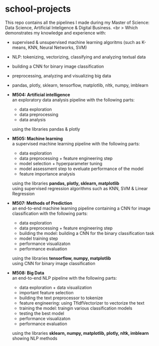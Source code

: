 # school-projects
This repo contains all the pipelines I made during my Master of Science: Data Science, Artificial Inteligence & Digital Business.
<br \> Which demonstrates my knowledge and experience with:
- supervised & unsupervised machine learning algoritms (such as K-means, KNN, Neural Networks, SVM)
- NLP: tokenizing, vectorizing, classifying and analyzing textual data
- building a CNN for binary image classification
- preprocessing, analyzing and visualizing big data
- pandas, plotly, sklearn, tensorflow, matplotlib, nltk, numpy, imblearn

- **M504: Artificial intelligence**
<br /> an exploratory data analysis pipeline with the following parts:
  * data exploration
  * data preprocessing
  * data analysis
  
  <a/> using the libraries pandas & plotly
  
  
- **M505: Machine learning**
<br /> a supervised machine learning pipeline with the following parts:
  * data exploration
  * data preprocessing + feature engineering step
  * model selection + hyperparameter tuning
  * model assessment step to eveluate performance of the model
  * feature importance analysis
  
  <a/> using the libraries **pandas, plotly, sklearn, matplotlib**
  <br /> using supervised regression algorithms such as KNN, SVM & Linear Regression
  
  
- **M507: Methods of Prediction**
<br /> an end-to-end machine learning pipeline containing a CNN for image classification with the following parts:
  * data exploration
  * data preprocessing + feature engineering step
  * building the model: building a CNN for the binary classification task
  * model training step
  * performance visualizaton
  * performance evaluation
  
  <a/> using the libraries **tensorflow, numpy, matplotlib**
  <br /> using CNN for binary image classification
  
- **M508: Big Data**
<br /> an end-to-end NLP pipeline with the following parts:
  * data exploration + data visualization
  * important feature selection
  * building the text preprocessor to tokenize
  * feature engineering: using TfidfVectorizer to vectorize the text
  * training the model: traingin various classification models
  * testing the best model
  * performance visualizaton
  * performance evaluation
  
  <a/> using the libraries **sklearn, numpy, matplotlib, plotly, nltk, imblearn**
  <br /> showing NLP methods
